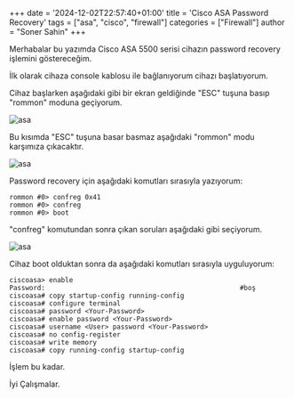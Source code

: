 +++
date = '2024-12-02T22:57:40+01:00'
title = 'Cisco ASA Password Recovery'
tags = ["asa", "cisco", "firewall"]
categories = ["Firewall"]
author = "Soner Sahin"
+++

Merhabalar bu yazımda Cisco ASA 5500 serisi cihazın password recovery işlemini göstereceğim.

İlk olarak cihaza console kablosu ile bağlanıyorum cihazı başlatıyorum.

Cihaz başlarken aşağıdaki gibi bir ekran geldiğinde "ESC" tuşuna basıp "rommon" moduna geçiyorum.

![asa](/images/ASAPasswordRecovery/1.png)

Bu kısımda "ESC" tuşuna basar basmaz aşağıdaki "rommon" modu karşımıza çıkacaktır.

![asa](/images/ASAPasswordRecovery/2.png)

Password recovery için aşağıdaki komutları sırasıyla yazıyorum:

```
rommon #0> confreg 0x41
rommon #0> confreg
rommon #0> boot
```

"confreg" komutundan sonra çıkan soruları aşağıdaki gibi seçiyorum.

![asa](/images/ASAPasswordRecovery/3.png)

Cihaz boot olduktan sonra da aşağıdaki komutları sırasıyla uyguluyorum:

```
ciscoasa> enable
Password:                                                 #boş
ciscoasa# copy startup-config running-config
ciscoasa# configure terminal
ciscoasa# password <Your-Password>
ciscoasa# enable password <Your-Password>
ciscoasa# username <User> password <Your-Password>
ciscoasa# no config-register
ciscoasa# write memory
ciscoasa# copy running-config startup-config
```

İşlem bu kadar.

İyi Çalışmalar.


